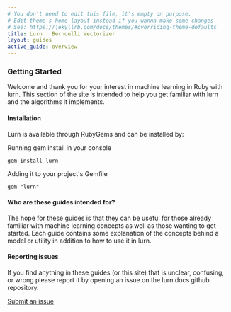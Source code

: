 ```yaml
---
# You don't need to edit this file, it's empty on purpose.
# Edit theme's home layout instead if you wanna make some changes
# See: https://jekyllrb.com/docs/themes/#overriding-theme-defaults
title: Lurn | Bernoulli Vectorizer
layout: guides
active_guide: overview
---
```


### Getting Started

Welcome and thank you for your interest in machine learning in Ruby with lurn. This section of the site is intended
to help you get familiar with lurn and the algorithms it implements.

#### Installation
Lurn is available through RubyGems and can be installed by:

Running gem install in your console
```
gem install lurn
```

Adding it to your project's Gemfile
```
gem "lurn"
```

#### Who are these guides intended for?

The hope for these guides is that they can be useful for those already familiar with machine learning concepts as well
as those wanting to get started. Each guide contains some explanation of the concepts behind a model or utility in 
addition to how to use it in lurn.

#### Reporting issues

If you find anything in these guides (or this site) that is unclear, confusing, or wrong please report it by
opening an issue on the lurn docs github repository.

[Submit an issue](https://github.com/dansbits/lurn-docs/issues)